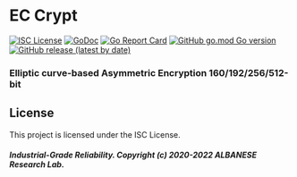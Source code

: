 # EC Crypt 
[![ISC License](http://img.shields.io/badge/license-ISC-blue.svg)](https://github.com/pedroalbanese/eccrypt/blob/master/LICENSE.md) 
[![GoDoc](https://godoc.org/github.com/pedroalbanese/eccrypt?status.png)](http://godoc.org/github.com/pedroalbanese/eccrypt)
[![Go Report Card](https://goreportcard.com/badge/github.com/pedroalbanese/eccrypt)](https://goreportcard.com/report/github.com/pedroalbanese/eccrypt)
[![GitHub go.mod Go version](https://img.shields.io/github/go-mod/go-version/pedroalbanese/eccrypt)](https://golang.org)
[![GitHub release (latest by date)](https://img.shields.io/github/v/release/pedroalbanese/eccrypt)](https://github.com/pedroalbanese/eccrypt/releases)

### Elliptic curve-based Asymmetric Encryption 160/192/256/512-bit


## License

This project is licensed under the ISC License.

##### Industrial-Grade Reliability. Copyright (c) 2020-2022 ALBANESE Research Lab.
